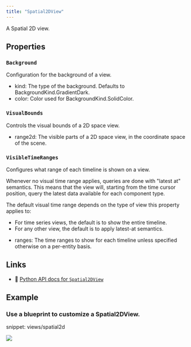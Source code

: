 ```yaml
---
title: "Spatial2DView"
---
```


A Spatial 2D view.

## Properties

### `Background`
Configuration for the background of a view.

* kind: The type of the background. Defaults to BackgroundKind.GradientDark.
* color: Color used for BackgroundKind.SolidColor.
### `VisualBounds`
Controls the visual bounds of a 2D space view.

* range2d: The visible parts of a 2D space view, in the coordinate space of the scene.
### `VisibleTimeRanges`
Configures what range of each timeline is shown on a view.

Whenever no visual time range applies, queries are done with "latest at" semantics.
This means that the view will, starting from the time cursor position,
query the latest data available for each component type.

The default visual time range depends on the type of view this property applies to:
- For time series views, the default is to show the entire timeline.
- For any other view, the default is to apply latest-at semantics.

* ranges: The time ranges to show for each timeline unless specified otherwise on a per-entity basis.

## Links
 * 🐍 [Python API docs for `Spatial2DView`](https://ref.rerun.io/docs/python/stable/common/blueprint_views#rerun.blueprint.views.Spatial2DView)

## Example

### Use a blueprint to customize a Spatial2DView.

snippet: views/spatial2d

<picture data-inline-viewer="snippets/spatial2d">
  <source media="(max-width: 480px)" srcset="https://static.rerun.io/spatial2d_view/71cee4d17d570d42e0d2be56d3e074d1f60f044c/480w.png">
  <source media="(max-width: 768px)" srcset="https://static.rerun.io/spatial2d_view/71cee4d17d570d42e0d2be56d3e074d1f60f044c/768w.png">
  <source media="(max-width: 1024px)" srcset="https://static.rerun.io/spatial2d_view/71cee4d17d570d42e0d2be56d3e074d1f60f044c/1024w.png">
  <source media="(max-width: 1200px)" srcset="https://static.rerun.io/spatial2d_view/71cee4d17d570d42e0d2be56d3e074d1f60f044c/1200w.png">
  <img src="https://static.rerun.io/spatial2d_view/71cee4d17d570d42e0d2be56d3e074d1f60f044c/full.png">
</picture>

